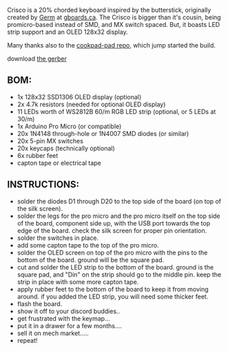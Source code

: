Crisco is a 20% chorded keyboard inspired by the butterstick, originally created by [Germ](https://github.com/germ) at [gboards.ca](gboards.ca). The Crisco is bigger than it's cousin, being promicro-based instead of SMD, and MX switch spaced. But, it boasts LED strip support and an OLED 128x32 display.

Many thanks also to the [cookpad-pad repo](https://github.com/cookpad/cookpad-pad/tree/master), which jump started the build.

download [the gerber](https://github.com/ch604/crisco/blob/main/gerbers/crisco-v0.1-gerbers.zip?raw=true)

## BOM:
* 1x 128x32 SSD1306 OLED display (optional)
* 2x 4.7k resistors (needed for optional OLED display)
* 11 LEDs worth of WS2812B 60/m RGB LED strip (optional, or 5 LEDs at 30/m)
* 1x Arduino Pro Micro (or compatible)
* 20x 1N4148 through-hole or 1N4007 SMD diodes (or similar)
* 20x 5-pin MX switches
* 20x keycaps (technically optional)
* 6x rubber feet
* capton tape or electrical tape

## INSTRUCTIONS:

* solder the diodes D1 through D20 to the top side of the board (on top of the silk screen).
* solder the legs for the pro micro and the pro micro itself on the top side of the board, component side up, with the USB port towards the top edge of the board. check the silk screen for proper pin orientation.
* solder the switches in place.
* add some capton tape to the top of the pro micro.
* solder the OLED screen on top of the pro micro with the pins to the bottom of the board. ground will be the square pad.
* cut and solder the LED strip to the bottom of the board. ground is the square pad, and "Din" on the strip should go to the middle pin. keep the strip in place with some more capton tape.
* apply rubber feet to the bottom of the board to keep it from moving around. if you added the LED strip, you will need some thicker feet.
* flash the board.
* show it off to your discord buddies..
* get frustrated with the keymap...
* put it in a drawer for a few months....
* sell it on mech market.....
* repeat!

